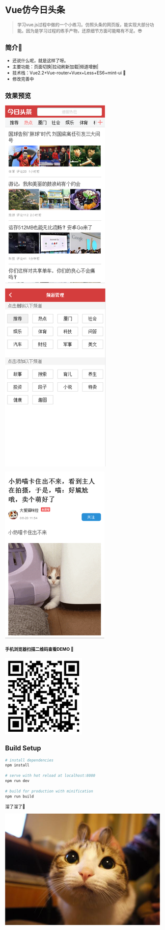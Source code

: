 # Vue仿今日头条

> 学习vue.js过程中做的一个小练习。仿照头条的网页版，能实现大部分功能。因为是学习过程的练手产物，还原细节方面可能略有不足。😎





## 简介👻

* 还说什么呢，就是这样了呀。
* 主要功能：页面切换|拉动刷新加载|频道增删|
* 技术栈：Vue2.2+Vue-router+Vuex+Less+ES6+mint-ui 🚀 
* 修改完善中






## 效果预览

![](static/预览1.png) 







![](static/预览2.png) 





![](static/预览3.png) 







#### 手机浏览器扫描二维码查看DEMO 🚀 





![DEMO](static/二维码.png)







## Build Setup

``` bash
# install dependencies
npm install

# serve with hot reload at localhost:8080
npm run dev

# build for production with minification
npm run build
```



溜了溜了🙌

![](static/瓜皮.jpg)


